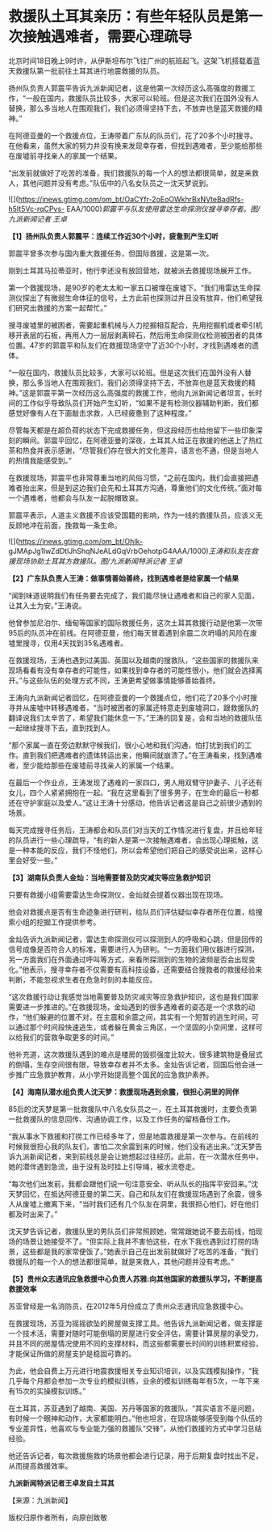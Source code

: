 # 救援队土耳其亲历：有些年轻队员是第一次接触遇难者，需要心理疏导

北京时间18日晚上9时许，从伊斯坦布尔飞往广州的航班起飞。这架飞机搭载着蓝天救援队第一批前往土耳其进行地震救援的队员。

扬州队负责人郭震平告诉九派新闻记者，这是他第一次经历这么高强度的救援工作，“一般在国内，救援队员比较多，大家可以轮班。但是这次我们在国外没有人替换，那么多当地人在围观我们，我们必须得坚持下去，不放弃也是蓝天救援的精神。”

在阿德亚曼的一个救援点位，王涛带着广东队的队员们，花了20多个小时搜寻。在他看来，虽然大家的努力并没有换来发现幸存者，但找到遇难者，至少能给那些在废墟前寻找亲人的家属一个结果。

“出发前就做好了吃苦的准备，我们救援队的每一个人的想法都很简单，就是来救人，其他问题并没有考虑。”队伍中的八名女队员之一沈天梦说到。

![](https://inews.gtimg.com/om_bt/OaCYfr-2oEoOWkhrBxNVteBadRfs-h5It5Vc-rqCPvs-
EAA/1000)_郭震平与队友使用雷达生命探测仪搜寻幸存者。图/九派新闻记者 王卓_

**【1】扬州队负责人郭震平：连续工作近30个小时，疲惫到产生幻听**

郭震平曾多次参与国内重大救援任务，但国际救援，这是第一次。

刚到土耳其马拉蒂亚时，他行李还没有放回营地，就被派去救援现场展开工作。

第一个救援现场，是90岁的老太太和一家五口被埋在废墟下。“我们用雷达生命探测仪探出了有微弱生命体征的信号，土方此前也探测过并且没有放弃，他们希望我们研究出救援的方案一起帮忙。”

搜寻废墟里的被困者，需要起重机械与人力挖掘相互配合，先用挖掘机或者牵引机移开表层的石板，再用人力一层层剥离碎石，然后用生命探测仪检测被困者的具体位置。47岁的郭震平和队友们在救援现场坚守了近30个小时，才找到遇难者的遗体。

“一般在国内，救援队员比较多，大家可以轮班。但是这次我们在国外没有人替换，那么多当地人在围观我们，我们必须得坚持下去，不放弃也是蓝天救援的精神。”这是郭震平第一次经历这么高强度的救援工作，他向九派新闻记者坦言，长时间的工作似乎导致队员们开始产生幻听，“如果不是有检测仪器辅助判断，我们都感觉好像有人在下面敲击求救，人已经疲惫到了这种程度。”

尽管每天都是在超负荷的状态下完成救援任务，但这段经历也给他留下一些印象深刻的瞬间。郭震平回忆，在阿德亚曼的深夜，土耳其人给正在救援的他送上了热红茶和热食并表示感谢，“尽管我们存在很大的文化差异，语言也不通，但是当地人的热情我能感受到。”

在救援现场，郭震平也非常尊重当地的风俗习惯，“之前在国内，我们会直接把遇难者抬出来，但是到这边我们会先和土耳其方沟通，尊重他们的文化传统。”面对每一个遇难者，他都会与队友一起脱帽致哀。

郭震平表示，人道主义救援不应该受国籍的影响，作为一线的救援队员，应该义无反顾地冲在前面，挽救每一条生命。

![](https://inews.gtimg.com/om_bt/OhIk-
gJMApJg1lwZdDtlJhShqNJeALdGqVrbOehotpG4AAA/1000)_王涛和队友在救援现场协助土耳其方救援队。图/九派新闻特派记者
王卓_

**【2】广东队负责人王涛：做事情善始善终，找到遇难者是给家属一个结果**

“闻到味道说明我们有任务要去完成了，我们能尽快让遇难者和自己的家人见面，让其入土为安。”王涛说。

他曾参加尼泊尔、缅甸等国家的国际救援任务，这次土耳其救援行动是他第一次带95后的队员冲在前线。在阿德亚曼，他们每天冒着遇到余震二次坍塌的风险在废墟里搜寻，仅用4天找到35名遇难者。

在救援现场，王涛也遇到过美国、英国以及越南的搜救队，“这些国家的救援队来现场看看有没有幸存者的可能性，如果找到幸存者的可能性很小，他们就会选择离开。”与这些队伍的处理方式不同，王涛更希望做事情能够善始善终。

王涛向九派新闻记者回忆，在阿德亚曼的一个救援点位，他们花了20多个小时搜寻并从废墟中转移遇难者，“当时被困者的家属还特意走到废墟洞口，跟救援队的翻译说我们太辛苦了，希望我们能休息一下。”王涛的回复是，会和当地的救援队伍一起继续搜寻下去，直到找到人。

“那个家属一直在旁边默默守候我们，很小心地和我们沟通，怕打扰到我们的工作。直到我们把遇难者的遗体转运出来，他瞬间就崩溃了。”在王涛看来，找到遇难者，至少能给那些在废墟前寻找亲人的家属一个结果。

在最后一个作业点，王涛发现了遇难的一家四口，男人用双臂守护妻子、儿子还有女儿，四个人紧紧拥抱在一起。“我在这里看到了很多男子，在生命的最后一秒都还在守护家庭以及爱人。”这让王涛十分感动，他告诉记者这是自己之前很少遇到的场景。

每天完成搜寻任务后，王涛都会和队员们对当天的工作情况进行复盘，并且给年轻的队员进行一些心理疏导，“有的新人是第一次接触遇难者，会出现心理抵触，这是一种本能的反应，我们不怪他们，所以会希望他们把自己的感受说出来，这样心里会好受一些。”

**【3】湖南队负责人金灿：当地需要普及防灾减灾等应急救护知识**

只要有救援小组需要雷达生命探测仪，金灿就会提着仪器出现在现场。

他会对救援点是否有生命迹象进行研判，给队员们评估疑似幸存者所在位置，给搜索小组的挖掘工作提供参考。

金灿告诉九派新闻记者，雷达生命探测仪可以探测到人的呼吸和心跳，但是回传的信号成像是否符合人的标准，需要进行人为研判。“一方面我们用仪器进行探测，另一方面我们在外面通过呼叫等方式，来看所探测到的生物的波频是否会出现变化。”他表示，搜寻幸存者不仅需要有高科技设备，还需要结合搜救者的救援经验来判断，不能忽视求生者在危急时刻的本能反应。

“这次救援行动让我感觉当地需要普及防灾减灾等应急救护知识，这也是我们国家需要进一步推进的。”在救援现场，金灿遇到的很多遇难者的姿态是一个求救的动作，“他们躲避的位置不对，在主震和余震之间，其实有一个短暂的逃生时间，可以通过那个时间段快速逃生，或者躲在黄金三角区，一个坚固的小空间里，这样可以给我们的营救争取更多的时间。”

他补充道，这次救援队遇到的难点是楼房的毁损强度比较大，很多建筑物是叠层式的倒塌，生存空间很有限，导致幸存者并不太多。金灿告诉记者，回国后他会进一步推广应急救护教育，从小学开始提高整个国民的应急救护素养。

**【4】海南队潜水组负责人沈天梦：救援现场遇到余震，很担心洞里的同伴**

85后的沈天梦是第一批救援队中八名女队员之一，在土耳其救援时，主要负责第一批救援队的信息回传、沟通协调工作，以及工作任务的留档备份工作。

“我从事水下救援和打捞工作已经多年了，但是地震救援是第一次参与。在前线的时候我很担心我的队友们，害怕二次余震到来的时候，他们没有逃出来。”沈天梦告诉九派新闻记者，来到前线总是会让她想起过往经历。此前，在一次潜水任务中，她的潜伴遇到急流，由于没有及时挂上引导绳，被水流卷走。

“每次他们出发前，我都会跟他们说一句注意安全、听从队长的指挥平安回来。”沈天梦回忆，在抵达阿德亚曼的第二天，自己和队友们在救援现场遇到了余震，很多人从废墟上撤离下来，“当时我们还有几个队友在洞里，我很担心他们，好在他们都及时出来了。”

沈天梦告诉记者，救援队里的男队员们非常照顾她，常常跟她说不要去前线，怕现场的场景让她接受不了。“但实际上我并不害怕这些，在水下我也遇到过打捞的场景，这些都是我的家常便饭了。”她表示自己在出发前就做好了吃苦的准备，“我们救援队的每一个人的想法都很简单，就是来救人，其他问题并没有考虑。”

**【5】贵州众志通讯应急救援中心负责人苏雅:向其他国家的救援队学习，不断提高救援效率**

苏亚曾经是一名消防员，在2012年5月份成立了贵州众志通讯应急救援中心。

在救援现场，苏亚为摇摇欲坠的房屋做支撑工具。他告诉九派新闻记者，做支撑是一个技术活，需要对随时可能倒塌的房屋进行安全评估，需要计算房屋的承受力，并且不同的房屋情况使用不同的支撑材料，而这些都需要长时间的训练积累经验，才能保证所做的房屋支护是稳固可靠的。

为此，他会自费上万元进行地震救援相关专业知识培训，以及实践模拟操作，“我几乎每个月都会参加一次专业的模拟训练，业余的模拟训练每年有5次，一年下来有15次的实操模拟训练。”

在土耳其，苏亚遇到了越南、美国、苏丹等国家的救援队，“其实语言不是问题，有时候一个眼神和动作，大家都能明白。”他也坦言，在现场能够感受到每个队伍的专业差异性，他喜欢与专业能力强的救援队“交锋”，从他们救援的方式中学习总结经验。

他还告诉记者，每次救援施救的场景他都会进行记录，用于后期复盘时找出不足，从而提高救援效率。

**九派新闻特派记者王卓发自土耳其**

【来源：九派新闻】

版权归原作者所有，向原创致敬

